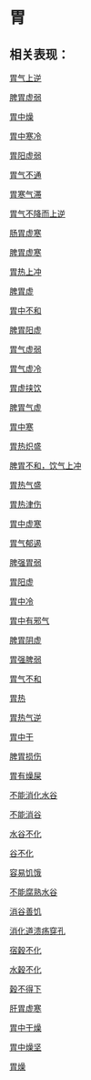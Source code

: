 # 胃## 相关表现：[胃气上逆](https://www.gmzyjc.com/search/result?wd=胃气上逆)[脾胃虚弱](https://www.gmzyjc.com/search/result?wd=脾胃虚弱)[胃中燥](https://www.gmzyjc.com/search/result?wd=胃中燥)[胃中寒冷](https://www.gmzyjc.com/search/result?wd=胃中寒冷)[胃阳虚弱](https://www.gmzyjc.com/search/result?wd=胃阳虚弱)[胃气不通](https://www.gmzyjc.com/search/result?wd=胃气不通)[胃寒气滞](https://www.gmzyjc.com/search/result?wd=胃寒气滞)[胃气不降而上逆](https://www.gmzyjc.com/search/result?wd=胃气不降而上逆)[肠胃虚寒](https://www.gmzyjc.com/search/result?wd=肠胃虚寒)[脾胃虚寒](https://www.gmzyjc.com/search/result?wd=脾胃虚寒)[胃热上冲](https://www.gmzyjc.com/search/result?wd=胃热上冲)[脾胃虚](https://www.gmzyjc.com/search/result?wd=脾胃虚)[胃中不和](https://www.gmzyjc.com/search/result?wd=胃中不和)[脾胃阳虚](https://www.gmzyjc.com/search/result?wd=脾胃阳虚)[胃气虚弱](https://www.gmzyjc.com/search/result?wd=胃气虚弱)[胃气虚冷](https://www.gmzyjc.com/search/result?wd=胃气虚冷)[胃虚挟饮](https://www.gmzyjc.com/search/result?wd=胃虚挟饮)[脾胃气虚](https://www.gmzyjc.com/search/result?wd=脾胃气虚)[胃中寒](https://www.gmzyjc.com/search/result?wd=胃中寒)[胃热炽盛](https://www.gmzyjc.com/search/result?wd=胃热炽盛)[脾胃不和，饮气上冲](https://www.gmzyjc.com/search/result?wd=脾胃不和，饮气上冲)[胃热气盛](https://www.gmzyjc.com/search/result?wd=胃热气盛)[胃热津伤](https://www.gmzyjc.com/search/result?wd=胃热津伤)[胃中虚寒](https://www.gmzyjc.com/search/result?wd=胃中虚寒)[胃气郁遏](https://www.gmzyjc.com/search/result?wd=胃气郁遏)[脾强胃弱](https://www.gmzyjc.com/search/result?wd=脾强胃弱)[胃阳虚](https://www.gmzyjc.com/search/result?wd=胃阳虚)[胃中冷](https://www.gmzyjc.com/search/result?wd=胃中冷)[胃中有邪气](https://www.gmzyjc.com/search/result?wd=胃中有邪气)[脾胃阴虚](https://www.gmzyjc.com/search/result?wd=脾胃阴虚)[胃强脾弱](https://www.gmzyjc.com/search/result?wd=胃强脾弱)[胃气不和](https://www.gmzyjc.com/search/result?wd=胃气不和)[胃热](https://www.gmzyjc.com/search/result?wd=胃热)[胃热气逆](https://www.gmzyjc.com/search/result?wd=胃热气逆)[胃中干](https://www.gmzyjc.com/search/result?wd=胃中干)[脾胃损伤](https://www.gmzyjc.com/search/result?wd=脾胃损伤)[胃有燥屎](https://www.gmzyjc.com/search/result?wd=胃有燥屎)[不能消化水谷](https://www.gmzyjc.com/search/result?wd=不能消化水谷)[不能消谷](https://www.gmzyjc.com/search/result?wd=不能消谷)[水谷不化](https://www.gmzyjc.com/search/result?wd=水谷不化)[谷不化](https://www.gmzyjc.com/search/result?wd=谷不化)[容易饥饿](https://www.gmzyjc.com/search/result?wd=容易饥饿)[不能腐熟水谷](https://www.gmzyjc.com/search/result?wd=不能腐熟水谷)[消谷善饥](https://www.gmzyjc.com/search/result?wd=消谷善饥)[消化道溃疡穿孔](https://www.gmzyjc.com/search/result?wd=消化道溃疡穿孔)[宿穀不化](https://www.gmzyjc.com/search/result?wd=宿穀不化)[水穀不化](https://www.gmzyjc.com/search/result?wd=水穀不化)[穀不得下](https://www.gmzyjc.com/search/result?wd=穀不得下)[肝胃虚寒](https://www.gmzyjc.com/search/result?wd=肝胃虚寒)[胃中干燥](https://www.gmzyjc.com/search/result?wd=胃中干燥)[胃中燥坚](https://www.gmzyjc.com/search/result?wd=胃中燥坚)[胃燥](https://www.gmzyjc.com/search/result?wd=胃燥)